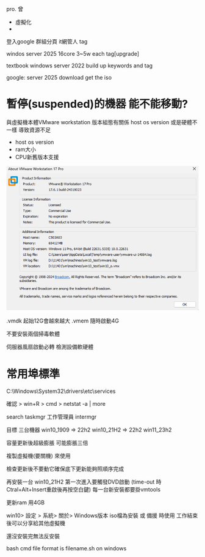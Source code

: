 pro. 曾
- 虛擬化
- 


登入google 群組分頁
it網管人 
tag

windos server 2025 16core 3~5w each
tag[upgrade]

textbook windows server 2022 build up
keywords and tag

google: server 2025 download 
get the iso

# 暫停(suspended)的機器 能不能移動?  
與虛擬機本體VMware workstation 版本組態有關係 host os version
或是硬體不一樣 導致資源不足
+ host os version
+ ram大小 
+ CPU新舊版本支援

![about VMware workstation](aboutVM.png)

.vmdk 起始12G會越來越大
.vmem 隨時啟動4G

不要安裝兩個掃毒軟體

伺服器風扇啟動必轉 檢測設備軟硬體

# 常用埠標準
C:\Windows\System32\drivers\etc\services

確認 > win+R > cmd > netstat -a | more



search
taskmgr 工作管理員
intermgr 

目標
三台機器
win10_1909 => 22h2
win10_21H2 => 22h2
win11_23h2

容量更新後超級膨脹
可能膨脹三倍

複製虛擬機(要關機)
來使用

 
檢查更新後不要動它確保底下更新能夠照順序完成



再安裝一台
win10_21H2
第一次進入要觸發DVD啟動 (time-out 時Ctral+Alt+Insert重啟後再按空白鍵)
每一台新安裝都要掛vmtools

更新ram 用4GB

win10> 設定 > 系統> 關於> Windows版本 
iso檔為安裝 或 備援 時使用 工作結束後可以分享給其他虛擬機

還沒安裝完無法反安裝

bash cmd file format is filename.sh on windows 

